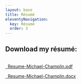 ```yaml
---
layout: base
title: Résumé
eleventyNavigation:
  key: Résumé
  order: 3
---
```


<div class="grid-wide">
<p>
  <h2>Download my résumé:</h2>
</p>
<p>
  <br/>
  <a href="/_assets/docs/Resume-Michael-Champlin.pdf" class="button"><ion-icon name="document-attach-outline" aria-label="pdf document icon"></ion-icon>&nbsp;&nbsp;Resume-Michael-Champlin.pdf</a>
</p>
<p>
  <a href="/_assets/docs/Resume-Michael-Champlin.docx" class="button"><ion-icon name="document-text-outline" aria-label="document icon"></ion-icon>&nbsp;&nbsp;Resume-Michael-Champlin.docx</a>
</p>

</div>